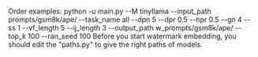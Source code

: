 Order examples:
python -u main.py --M tinyllama --input_path prompts/gsm8k/ape/ --task_name all --dpn 5 --dpr 0.5 --hpr 0.5 --gn 4 --ss 1 --vf_length 5 --ij_length 3 --output_path w_prompts/gsm8k/ape/ --top_k 100 --ran_seed 100 
Before you start watermark embedding, you should edit the "paths.py" to give the right paths of models.
